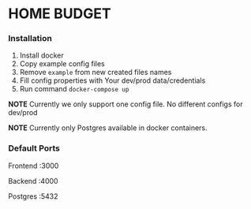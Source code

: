 # HOME BUDGET

### Installation

1. Install docker
2. Copy example config files
3. Remove `example` from new created files names
4. Fill config properties with Your dev/prod data/credentials
5. Run command `docker-compose up`

**NOTE** Currently we only support one config file. No different configs for dev/prod

**NOTE** Currently only Postgres available in docker containers.

### Default Ports
Frontend :3000

Backend :4000

Postgres :5432

